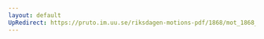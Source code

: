 ```yaml
---
layout: default
UpRedirect: https://pruto.im.uu.se/riksdagen-motions-pdf/1868/mot_1868__ak__13/mot_1868__ak__13-003.pdf
---
```

